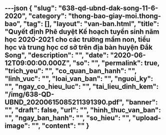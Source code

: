 ---json
{
    "slug": "638-qd-ubnd-dak-song-11-6-2020",
    "category": "thong-bao-giay-moi.thong-bao",
    "tag": [],
    "layout": "van-ban.html",
    "title": "Quyết định Phê duyệt Kế hoạch tuyển sinh năm học 2020-2021 cho các trường mầm non, tiểu học và trung học cơ sở trên địa bàn huyện Đắk Song",
    "description": "",
    "date": "2020-06-12T09:00:00.000Z",
    "so": "",
    "permalink": true,
    "trich_yeu": "",
    "co_quan_ban_hanh": "",
    "linh_vuc": "",
    "loai_van_ban": "",
    "nguoi_ky": "",
    "ngay_co_hieu_luc": "",
    "tai_lieu_dinh_kem": "/img/638-QD-UBND_20200615085211391390.pdf",
    "banner": "",
    "draft": false,
    "url": "",
    "hinh_thuc_van_ban": "",
    "ngay_ban_hanh": "",
    "so_hieu": "",
    "upload-image": "",
    "__content__": ""
}
---
